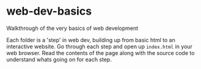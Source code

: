 # web-dev-basics
Walkthrough of the very basics of web development

Each folder is a 'step' in web dev, building up from basic html to an interactive website. Go through each step and open up `index.html` in your web browser. Read the contents of the page along with the source code to understand whats going on for each step.
